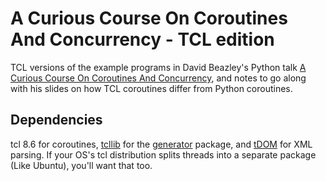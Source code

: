 A Curious Course On Coroutines And Concurrency - TCL edition
============================================================

TCL versions of the example programs in David Beazley's Python talk
[A Curious Course On Coroutines And Concurrency], and notes to go along with
his slides on how TCL coroutines differ from Python coroutines.


Dependencies
------------

tcl 8.6 for coroutines, [tcllib] for the [generator] package, and [tDOM] for XML parsing. If
your OS's tcl distribution splits threads into a separate package (Like Ubuntu), you'll want that too.

[A Curious Course On Coroutines And Concurrency]: https://dabeaz.com/coroutines/index.html
[tcllib]: https://www.tcl.tk/software/tcllib/
[generator]: https://core.tcl-lang.org/tcllib/doc/trunk/embedded/md/tcllib/files/modules/generator/generator.md
[tDOM]: http://tdom.org/index.html/dir?ci=release

